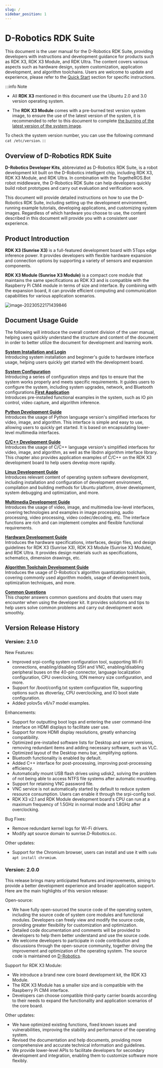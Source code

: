 ```yaml
---
slug: /
sidebar_position: 1
---
```


# D-Robotics  RDK Suite

This document is the user manual for the D-Robotics RDK Suite, providing developers with instructions and development guidance for products such as RDK X3, RDK X3 Module, and RDK Ultra. The content covers various aspects such as hardware design, system customization, application development, and algorithm toolchains. Users are welcome to update and experience, please refer to the [Quick Start](/category/installation) section for specific instructions.

:::info Note

- All **RDK X3** mentioned in this document use the Ubuntu 2.0 and 3.0 version operating system.

- The **RDK X3 Module** comes with a pre-burned test version system image, to ensure the use of the latest version of the system, it is recommended to refer to this document to complete [the burning of the latest version of the system image](/installation/install_os).

To check the system version number, you can use the following command `cat /etc/version`.
:::



## Overview of D-Robotics RDK Suite

**D-Robotics Developer Kits**, abbreviated as D-Robotics RDK Suite, is a robot development kit built on the D-Robotics intelligent chip, including RDK X3, RDK X3 Module, and RDK Ultra. In combination with the TogetheROS.Bot robot middleware, the D-Robotics RDK Suite can help developers quickly build robot prototypes and carry out evaluation and verification work.

This document will provide detailed instructions on how to use the D-Robotics RDK Suite, including setting up the development environment, running example tutorials, developing applications, and customizing system images. Regardless of which hardware you choose to use, the content described in this document will provide you with a consistent user experience.

## Product Introduction

**RDK X3 (Sunrise X3)** is a full-featured development board with 5Tops edge inference power. It provides developers with flexible hardware expansion and connection options by supporting a variety of sensors and expansion components.

**RDK X3 Module (Sunrise X3 Module)** is a compact core module that maintains the same specifications as RDK X3 and is compatible with the Raspberry Pi CM4 module in terms of size and interface. By combining with the expansion board, it can provide efficient computing and communication capabilities for various application scenarios.

![image-20230522171439846](../../../../static/img/image-rdk-serials_en.jpg)


## Document Usage Guide

The following will introduce the overall content division of the user manual, helping users quickly understand the structure and content of the document in order to better utilize the document for development and learning work.

**[System Installation and Login](/category/installation)**  
Introducing system installation and beginner's guide to hardware interface usage, helping users quickly get started with the development board.

**[System Configuration](/category/configuration)**  
Introducing a series of configuration steps and tips to ensure that the system works properly and meets specific requirements. It guides users to configure the system, including system upgrades, network, and Bluetooth configurations.**[First Application](/category/first_application)**  
Introduces pre-installed functional examples in the system, such as IO pin control, video capture, and algorithm inference.

**[Python Development Guide](/category/python_development)**  
Introduces the usage of Python language version's simplified interfaces for video, image, and algorithm. This interface is simple and easy to use, allowing users to quickly get started. It is based on encapsulating lower-level multimedia interfaces.

**[C/C++ Development Guide](/category/clang_development)**  
Introduces the usage of C/C++ language version's simplified interfaces for video, image, and algorithm, as well as the libdnn algorithm interface library. This chapter also provides application examples of C/C++ on the RDK X3 development board to help users develop more rapidly.

**[Linux Development Guide](/category/linux_development)**  
Introduces relevant content of operating system software development, including installation and configuration of development environment, compilation and building methods for Ubuntu platform, driver development, system debugging and optimization, and more.

**[Multimedia Development Guide](/category/multimedia_development)**  
Introduces the usage of video, image, and multimedia low-level interfaces, covering technologies and examples in image processing, audio processing, video processing, video codec/decoding, etc. The interface functions are rich and can implement complex and flexible functional requirements.

**[Hardware Development Guide](/category/hardware_development)**  
Introduces the hardware specifications, interfaces, design files, and design guidelines for RDK X3 (Sunrise X3), RDK X3 Module (Sunrise X3 Module), and RDK Ultra. It provides design materials such as specifications, schematics, dimension drawings, etc.

**[Algorithm Toolchain Development Guide](/category/toolchain_development)**  
Introduces the usage of D-Robotics's algorithm quantization toolchain, covering commonly used algorithm models, usage of development tools, optimization techniques, and more.

**[Common Questions](/category/common_questions)**  
This chapter answers common questions and doubts that users may encounter when using the developer kit. It provides solutions and tips to help users solve common problems and carry out development work smoothly.

## Version Release History

### Version: 2.1.0

New Features:

- Improved srpi-config system configuration tool, supporting Wi-Fi connections, enabling/disabling SSH and VNC, enabling/disabling peripheral buses on the 40-pin connector, language localization configuration, CPU overclocking, ION memory size configuration, and more.
- Support for /boot/config.txt system configuration file, supporting options such as dtoverlay, CPU overclocking, and IO boot state configuration.
- Added yolov5s v6/v7 model examples.

Enhancements:

- Support for outputting boot logs and entering the user command-line interface on HDMI displays to facilitate user use.
- Support for more HDMI display resolutions, greatly enhancing compatibility.
- Optimized pre-installed software lists for Desktop and server versions, removing redundant items and adding necessary software, such as VLC.
- Optimized layout of the Desktop menu bar, simplifying options.
- Bluetooth functionality is enabled by default.
- Added C++ interface for post-processing, improving post-processing efficiency.
- Automatically mount USB flash drives using udisk2, solving the problem of not being able to access NTFS file systems after automatic mounting.
- Support for retaining VNC password file.
- VNC service is not automatically started by default to reduce system resource consumption. Users can enable it through the srpi-config tool.
- RDK X3 v2.1 and RDK Module development board's CPU can run at a maximum frequency of 1.5GHz in normal mode and 1.8GHz after overclocking.

Bug Fixes: 
- Remove redundant kernel logs for Wi-Fi drivers.
- Modify apt source domain to sunrise.D-Robotics.cc.

Other updates:

- Support for the Chromium browser, users can install and use it with `sudo apt install chromium`.

### Version: 2.0.0

This release brings many anticipated features and improvements, aiming to provide a better development experience and broader application support. Here are the main highlights of this version release:

Open-source:

- We have fully open-sourced the source code of the operating system, including the source code of system core modules and functional modules. Developers can freely view and modify the source code, providing greater flexibility for customization and optimization.
- Detailed code documentation and comments will be provided to developers to help them better understand and use the source code.
- We welcome developers to participate in code contribution and discussions through the open-source community, together driving the improvement and optimization of the operating system. The source code is maintained on [D-Robotics](https://github.com/D-Robotics).

Support for RDK X3 Module:

- We introduce a brand new core board development kit, the RDK X3 Module.
- The RDK X3 Module has a smaller size and is compatible with the Raspberry Pi CM4 interface.
- Developers can choose compatible third-party carrier boards according to their needs to expand the functionality and application scenarios of the core board.

Other updates:

- We have optimized existing functions, fixed known issues and vulnerabilities, improving the stability and performance of the operating system.
- Revised the documentation and help documents, providing more comprehensive and accurate technical information and guidelines.
- We provide lower-level APIs to facilitate developers for secondary development and integration, enabling them to customize software more flexibly.